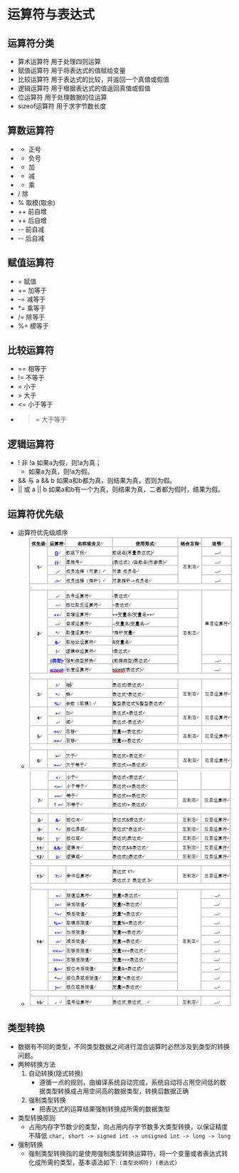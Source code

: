 # 运算符与表达式
## 运算符分类
* 算术运算符	用于处理四则运算
* 赋值运算符	用于将表达式的值赋给变量
* 比较运算符	用于表达式的比较，并返回一个真值或假值
* 逻辑运算符	用于根据表达式的值返回真值或假值
* 位运算符	用于处理数据的位运算
* sizeof运算符	用于求字节数长度

## 算数运算符
* +	正号
* -	负号
* +	加
* -	减
* *	乘
* /	除
* %	取模(取余)
* ++	前自增
* ++	后自增
* --	前自减
* --	后自减

## 赋值运算符
* =	赋值
* +=	加等于
* -=	减等于
* *=	乘等于
* /=	除等于
* %=	模等于

## 比较运算符
* ==	相等于
* !=	不等于
* <	小于
* \>	大于
* <=	小于等于
* >=	大于等于

## 逻辑运算符
* !	非	!a	如果a为假，则!a为真；
    * 如果a为真，则!a为假。
* &&	与	a && b	如果a和b都为真，则结果为真，否则为假。
* ||	或	a || b	如果a和b有一个为真，则结果为真，二者都为假时，结果为假。

## 运算符优先级
* 运算符优先级顺序
    * ![](img/01_运算符优先级.png)
    * ![](img/02_运算符优先级.png)

## 类型转换
* 数据有不同的类型，不同类型数据之间进行混合运算时必然涉及到类型的转换问题。
* 两种转换方法
    1. 自动转换(隐式转换)
        * 遵循一点的规则，由编译系统自动完成，系统自动将占用空间低的数据类型转换成占用空间高的数据类型，转换后数据正确
    2. 强制类型转换
        * 把表达式的运算结果强制转换成所需的数据类型
* 类型转换原则
    * 占用内存字节数少的类型，向占用内存字节数多大类型转换，以保证精度不降低
    `char, short -> signed int -> unsigned int -> long -> long`
* 强制转换
    * 强制类型转换指的是使用强制类型转换运算符，将一个变量或者表达式转化成所需的类型，基本语法如下: `(类型说明符) (表达式)`
